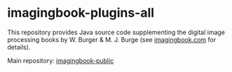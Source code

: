 # imagingbook-plugins-all

This repository provides Java source code supplementing
the digital image processing books by W. Burger & M. J. Burge
(see [imagingbook.com](https://imagingbook.com) for details).

Main repository: [imagingbook-public](https://bitbucket.org/imagingbook/imagingbook-public)